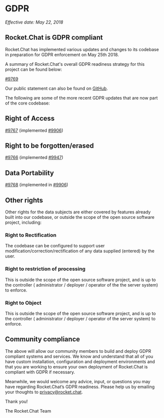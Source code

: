 # GDPR

_Effective date: May 22, 2018_

## Rocket.Chat is GDPR compliant

Rocket.Chat has implemented various updates and changes to its codebase in preparation for GDPR enforcement on May 25th 2018.

A summary of Rocket.Chat's overall GDPR readiness strategy for this project can be found below:

[#9769](https://github.com/RocketChat/Rocket.Chat/issues/9769)

Our public statement can also be found on [GitHub](https://github.com/RocketChat/Rocket.Chat/issues/10823).

The following are some of the more recent GDPR updates that are now part of the core codebase:

## Right of Access

[#9767](https://github.com/RocketChat/Rocket.Chat/issues/9767) (implemented [#9906](https://github.com/RocketChat/Rocket.Chat/pull/9906))

## Right to be forgotten/erased

[#9766](https://github.com/RocketChat/Rocket.Chat/issues/9766) (implemented [#9947](https://github.com/RocketChat/Rocket.Chat/pull/9947))

## Data Portability

[#9768](https://github.com/RocketChat/Rocket.Chat/issues/9768) (implemented in [#9906](https://github.com/RocketChat/Rocket.Chat/pull/9906))

## Other rights

Other rights for the data subjects are either covered by features already built into our codebase, or outside the scope of the open source software project, including:

### Right to Rectification

The codebase can be configured to support user modification/correction/rectification of any data supplied (entered) by the user.

### Right to restriction of processing

This is outside the scope of the open source software project, and is up to the controller ( administrator / deployer / operator of the the server system) to enforce.

### Right to Object

This is outside the scope of the open source software project, and is up to the controller ( administrator / deployer / operator of the server system) to enforce.

## Community compliance

The above will allow our community members to build and deploy GDPR compliant systems and services. We know and understand that all of you have custom installation, configuration and deployment environments and that you are working to ensure your own deployment of Rocket.Chat is compliant with GDPR if necessary.

Meanwhile, we would welcome any advice, input, or questions you may have regarding Rocket.Chat’s GDPR readiness. Please help us by emailing your thoughts to privacy@rocket.chat.

Thank you!

The Rocket.Chat Team
